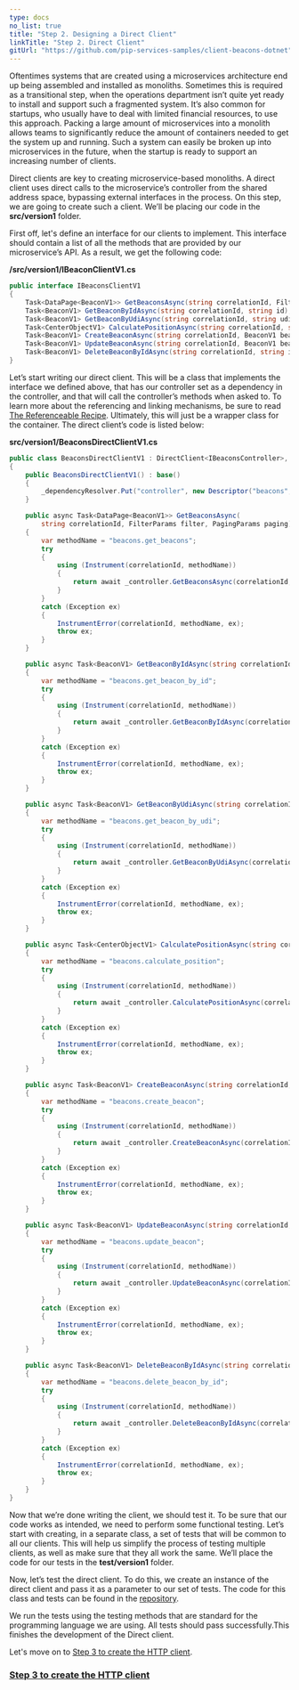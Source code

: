 ```yaml
---
type: docs
no_list: true
title: "Step 2. Designing a Direct Client"
linkTitle: "Step 2. Direct Client" 
gitUrl: "https://github.com/pip-services-samples/client-beacons-dotnet"
---
```


Oftentimes systems that are created using a microservices architecture end up being assembled and installed as monoliths. Sometimes this is required as a transitional step, when the operations department isn’t quite yet ready to install and support such a fragmented system. It’s also common for startups, who usually have to deal with limited financial resources, to use this approach. Packing a large amount of microservices into a monolith allows teams to significantly reduce the amount of containers needed to get the system up and running. Such a system can easily be broken up into microservices in the future, when the startup is ready to support an increasing number of clients.

Direct clients are key to creating microservice-based monoliths. A direct client uses direct calls to the microservice’s controller from the shared address space, bypassing external interfaces in the process. On this step, we are going to create such a client. We’ll be placing our code in the **src/version1** folder.

First off, let's define an interface for our clients to implement. This interface should contain a list of all the methods that are provided by our microservice’s API. As a result, we get the following code:

**/src/version1/IBeaconClientV1.cs**

```cs
public interface IBeaconsClientV1
{
    Task<DataPage<BeaconV1>> GetBeaconsAsync(string correlationId, FilterParams filter, PagingParams paging);
    Task<BeaconV1> GetBeaconByIdAsync(string correlationId, string id);
    Task<BeaconV1> GetBeaconByUdiAsync(string correlationId, string udi);
    Task<CenterObjectV1> CalculatePositionAsync(string correlationId, string siteId, string[] udis);
    Task<BeaconV1> CreateBeaconAsync(string correlationId, BeaconV1 beacon);
    Task<BeaconV1> UpdateBeaconAsync(string correlationId, BeaconV1 beacon);
    Task<BeaconV1> DeleteBeaconByIdAsync(string correlationId, string id);
}


```

Let’s start writing our direct client. This will be a class that implements the interface we defined above, that has our controller set as a dependency in the controller, and that will call the controller’s methods when asked to. To learn more about the referencing and linking mechanisms, be sure to read [The Referenceable Recipe](../../../recipes/component_references/). Ultimately, this will just be a wrapper class for the container. 
The direct client’s code is listed below:

**src/version1/BeaconsDirectClientV1.cs**

```cs
public class BeaconsDirectClientV1 : DirectClient<IBeaconsController>, IBeaconsClientV1
{
    public BeaconsDirectClientV1() : base()
    {
        _dependencyResolver.Put("controller", new Descriptor("beacons", "controller", "*", "*", "1.0"));
    }

    public async Task<DataPage<BeaconV1>> GetBeaconsAsync(
        string correlationId, FilterParams filter, PagingParams paging)
    {
        var methodName = "beacons.get_beacons";
        try
        {
            using (Instrument(correlationId, methodName))
            {
                return await _controller.GetBeaconsAsync(correlationId, filter, paging);
            }
        }
        catch (Exception ex)
        {
            InstrumentError(correlationId, methodName, ex);
            throw ex;
        }
    }

    public async Task<BeaconV1> GetBeaconByIdAsync(string correlationId, string id)
    {
        var methodName = "beacons.get_beacon_by_id";
        try
        {
            using (Instrument(correlationId, methodName))
            {
                return await _controller.GetBeaconByIdAsync(correlationId, id);
            }
        }
        catch (Exception ex)
        {
            InstrumentError(correlationId, methodName, ex);
            throw ex;
        }
    }

    public async Task<BeaconV1> GetBeaconByUdiAsync(string correlationId, string udi)
    {
        var methodName = "beacons.get_beacon_by_udi";
        try
        {
            using (Instrument(correlationId, methodName))
            {
                return await _controller.GetBeaconByUdiAsync(correlationId, udi);
            }
        }
        catch (Exception ex)
        {
            InstrumentError(correlationId, methodName, ex);
            throw ex;
        }
    }

    public async Task<CenterObjectV1> CalculatePositionAsync(string correlationId, string siteId, string[] udis)
    {
        var methodName = "beacons.calculate_position";
        try
        {
            using (Instrument(correlationId, methodName))
            {
                return await _controller.CalculatePositionAsync(correlationId, siteId, udis);
            }
        }
        catch (Exception ex)
        {
            InstrumentError(correlationId, methodName, ex);
            throw ex;
        }
    }

    public async Task<BeaconV1> CreateBeaconAsync(string correlationId, BeaconV1 beacon)
    {
        var methodName = "beacons.create_beacon";
        try
        {
            using (Instrument(correlationId, methodName))
            {
                return await _controller.CreateBeaconAsync(correlationId, beacon);
            }
        }
        catch (Exception ex)
        {
            InstrumentError(correlationId, methodName, ex);
            throw ex;
        }
    }

    public async Task<BeaconV1> UpdateBeaconAsync(string correlationId, BeaconV1 beacon)
    {
        var methodName = "beacons.update_beacon";
        try
        {
            using (Instrument(correlationId, methodName))
            {
                return await _controller.UpdateBeaconAsync(correlationId, beacon);
            }
        }
        catch (Exception ex)
        {
            InstrumentError(correlationId, methodName, ex);
            throw ex;
        }
    }

    public async Task<BeaconV1> DeleteBeaconByIdAsync(string correlationId, string id)
    {
        var methodName = "beacons.delete_beacon_by_id";
        try
        {
            using (Instrument(correlationId, methodName))
            {
                return await _controller.DeleteBeaconByIdAsync(correlationId, id);
            }
        }
        catch (Exception ex)
        {
            InstrumentError(correlationId, methodName, ex);
            throw ex;
        }
    }
}


```

Now that we’re done writing the client, we should test it. 
To be sure that our code works as intended, we need to perform some functional testing. Let’s start with creating, in a separate class, a set of tests that will be common to all our clients. This will help us simplify the process of testing multiple clients, as well as make sure that they all work the same. We’ll place the code for our tests in the **test/version1** folder. 

Now, let’s test the direct client. To do this, we create an instance of the direct client and pass it as a parameter to our set of tests. 
The code for this class and tests can be found in the [repository](https://github.com/pip-services-samples/client-beacons-dotnet).

We run the tests using the testing methods that are standard for the programming language we are using. All tests should pass successfully.This finishes the development of the Direct client.
    
Let's move on to [Step 3 to create the HTTP client](../step3).


<span class="hide-title-link">

### [Step 3 to create the HTTP client](../step3)

</span>
